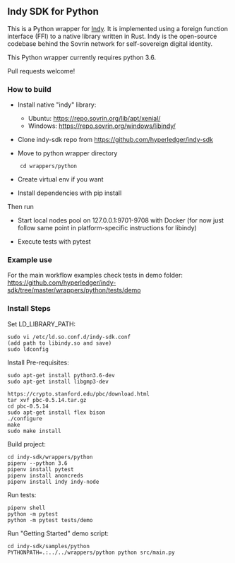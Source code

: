 ## Indy SDK for Python

This is a Python wrapper for [Indy](https://www.hyperledger.org/projects/indy). It is implemented using a foreign function interface (FFI) to a native library written in Rust. Indy is the
open-source codebase behind the Sovrin network for self-sovereign digital identity.

This Python wrapper currently requires python 3.6.

Pull requests welcome!

### How to build

- Install native "indy" library:
	* Ubuntu:  https://repo.sovrin.org/lib/apt/xenial/
	* Windows: https://repo.sovrin.org/windows/libindy/

- Clone indy-sdk repo from https://github.com/hyperledger/indy-sdk

- Move to python wrapper directory 
```
	cd wrappers/python
```
- Create virtual env if you want

- Install dependencies with pip install

Then run

- Start local nodes pool on 127.0.0.1:9701-9708 with Docker (for now just follow same point in platform-specific instructions for libindy)

- Execute tests with pytest


### Example use
For the main workflow examples check tests in demo folder: https://github.com/hyperledger/indy-sdk/tree/master/wrappers/python/tests/demo


### Install Steps

Set LD_LIBRARY_PATH:

```
sudo vi /etc/ld.so.conf.d/indy-sdk.conf
(add path to libindy.so and save)
sudo ldconfig
```

Install Pre-requisites:

```
sudo apt-get install python3.6-dev
sudo apt-get install libgmp3-dev

https://crypto.stanford.edu/pbc/download.html
tar xvf pbc-0.5.14.tar.gz
cd pbc-0.5.14
sudo apt-get install flex bison
./configure
make
sudo make install
```

Build project:

```
cd indy-sdk/wrappers/python
pipenv --python 3.6
pipenv install pytest
pipenv install anoncreds
pipenv install indy indy-node
```

Run tests:

```
pipenv shell
python -m pytest
python -m pytest tests/demo
```

Run "Getting Started" demo script:

```
cd indy-sdk/samples/python
PYTHONPATH=.:../../wrappers/python python src/main.py
```
